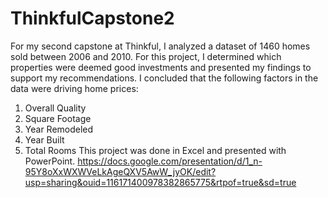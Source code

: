 # ThinkfulCapstone2
For my second capstone at Thinkful, I analyzed a dataset of 1460 homes sold between 2006 and 2010. 
For this project, I determined which properties were deemed good investments and presented my findings to support my recommendations.
I concluded that the following factors in the data were driving home prices:
  1. Overall Quality
  2. Square Footage
  3. Year Remodeled
  4. Year Built
  5. Total Rooms
This project was done in Excel and presented with PowerPoint.
https://docs.google.com/presentation/d/1_n-95Y8oXxWXWVeLkAgeQXV5AwW_jyOK/edit?usp=sharing&ouid=116171400978382865775&rtpof=true&sd=true
